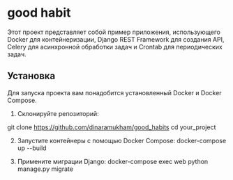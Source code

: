 # good habit

Этот проект представляет собой пример приложения, использующего Docker для контейнеризации, Django REST Framework для создания API, Celery для асинхронной обработки задач и Crontab для периодических задач.

## Установка

Для запуска проекта вам понадобится установленный Docker и Docker Compose.

1. Склонируйте репозиторий:

git clone https://github.com/dinaramukham/good_habits
cd your_project

2. Запустите контейнеры с помощью Docker Compose:
 docker-compose up --build

3. Примените миграции Django:
docker-compose exec web python manage.py migrate
